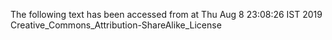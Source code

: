 The following text has been accessed from at Thu Aug 8 23:08:26 IST 2019
Creative_Commons_Attribution-ShareAlike_License
